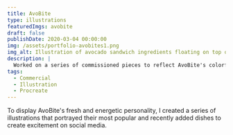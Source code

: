 ```yaml
---
title: AvoBite
type: illustrations
featuredImgs: avobite
draft: false
publishDate: 2020-03-04 00:00:00
img: /assets/portfolio-avobites1.png
img_alt: Illustration of avocado sandwich ingredients floating on top of each other.
description: |
  Worked on a series of commissioned pieces to reflect AvoBite's colorful dishes and variety of ingredients.
tags:
  - Commercial
  - Illustration
  - Procreate
---
```


<span class="text-[23px] font-light">To display AvoBite's fresh and energetic personality, I created a series of illustrations that portrayed their most popular and recently added dishes to create excitement on social media.</span>